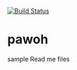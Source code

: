 [![Build Status](https://dev.azure.com/pawoh/paully/_apis/build/status/paully?branchName=master)](https://dev.azure.com/pawoh/paully/_build/latest?definitionId=6&branchName=master)
# pawoh

sample Read me files
